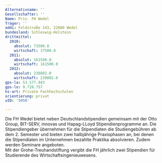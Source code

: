 ```yaml
---
Alternativname: ''
Gesellschafter: ''
Name: Priv. FH Wedel
Träger: ''
addi: Feldstraße 143, 22880 Wedel
bundesland: Schleswig-Holstein
drittmittel:
  2010:
    absolut: 73500.0
    wirtschaft: 37500.0
  2011:
    absolut: 161500.0
    wirtschaft: 161500.0
  2012:
    absolut: 238802.0
    wirtschaft: 238802.0
gps-la: 53.577.843
gps-lo: 9.728.757
hs-art: Private Fachhochschulen
orientierung: privat
uID: '5050'

---
```

Die FH Wedel bietet neben Deutschlandstipendien gemeinsam mit der Otto Group, BIT-SERV, innovas und Hapag-LLoyd Stipendienprogramme an. Die Stipendiengeber übernehmen für die Stipendiaten die Studiengebühren ab dem 2. Semester und bieten zwei halbjährige Praxisphasen an, bei denen die Stipendiaten im Unternehmen bezahlte Praktika absolvieren. Zudem werden Seminare angeboten.<br>Mit der Grohe-Treuhandstiftung vergibt die FH jährlich zwei Stipendien für Studierende des Wirtschaftsingenieuwesens.
